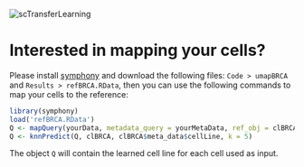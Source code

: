 ![scTransferLearning](https://raw.githubusercontent.com/dosorio/scTransferLearning/main/Figures/F1.png?token=GHSAT0AAAAAABQZDAMLAJDQ3VZRRSKWIA5EYSXCFLQ)
# Interested in mapping your cells?
Please install [symphony](https://github.com/immunogenomics/symphony) and download the following files: `Code > umapBRCA` and `Results > refBRCA.RData`, then you can use the following commands to map your cells to the reference:

```R
library(symphony)
load('refBRCA.RData')
Q <- mapQuery(yourData, metadata_query = yourMetaData, ref_obj = clBRCA)
Q <- knnPredict(Q, clBRCA, clBRCA$meta_data$cellLine, k = 5)
```

The object `Q` will contain the learned cell line for each cell used as input.

